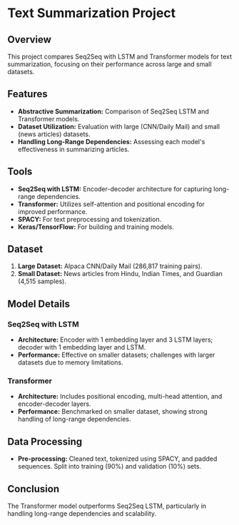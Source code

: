 # Text Summarization Project

## Overview

This project compares Seq2Seq with LSTM and Transformer models for text summarization, focusing on their performance across large and small datasets.

## Features

- **Abstractive Summarization:** Comparison of Seq2Seq LSTM and Transformer models.
- **Dataset Utilization:** Evaluation with large (CNN/Daily Mail) and small (news articles) datasets.
- **Handling Long-Range Dependencies:** Assessing each model's effectiveness in summarizing articles.

## Tools

- **Seq2Seq with LSTM:** Encoder-decoder architecture for capturing long-range dependencies.
- **Transformer:** Utilizes self-attention and positional encoding for improved performance.
- **SPACY:** For text preprocessing and tokenization.
- **Keras/TensorFlow:** For building and training models.

## Dataset

1. **Large Dataset:** Alpaca CNN/Daily Mail (286,817 training pairs).
2. **Small Dataset:** News articles from Hindu, Indian Times, and Guardian (4,515 samples).

## Model Details

### Seq2Seq with LSTM

- **Architecture:** Encoder with 1 embedding layer and 3 LSTM layers; decoder with 1 embedding layer and LSTM.
- **Performance:** Effective on smaller datasets; challenges with larger datasets due to memory limitations.

### Transformer

- **Architecture:** Includes positional encoding, multi-head attention, and encoder-decoder layers.
- **Performance:** Benchmarked on smaller dataset, showing strong handling of long-range dependencies.

## Data Processing

- **Pre-processing:** Cleaned text, tokenized using SPACY, and padded sequences. Split into training (90%) and validation (10%) sets.

## Conclusion

The Transformer model outperforms Seq2Seq LSTM, particularly in handling long-range dependencies and scalability.

